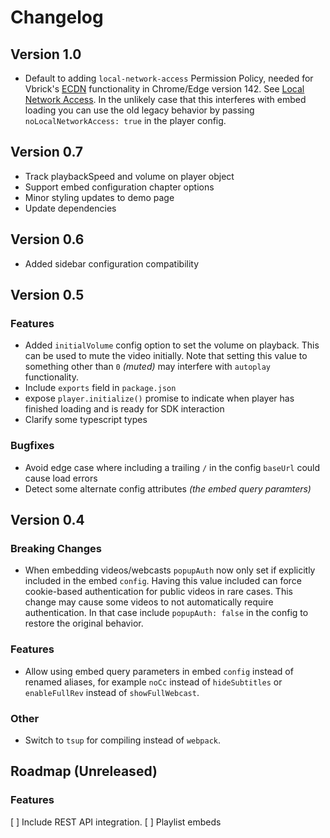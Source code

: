 # Changelog

## Version 1.0

* Default to adding `local-network-access` Permission Policy, needed for Vbrick's [ECDN](https://vbrick.com/glossary/enterprise-content-delivery-network-ecdn/) functionality in Chrome/Edge version 142. See [Local Network Access](https://developer.chrome.com/blog/local-network-access). In the unlikely case that this interferes with embed loading you can use the old legacy behavior by passing `noLocalNetworkAccess: true` in the player config.

## Version 0.7

* Track playbackSpeed and volume on player object
* Support embed configuration chapter options
* Minor styling updates to demo page
* Update dependencies

## Version 0.6

* Added sidebar configuration compatibility

## Version 0.5

### Features
* Added `initialVolume` config option to set the volume on playback. This can be used to mute the video initially. Note that setting this value to something other than `0` *(muted)* may interfere with `autoplay` functionality.
* Include `exports` field in `package.json`
* expose `player.initialize()` promise to indicate when player has finished loading and is ready for SDK interaction
* Clarify some typescript types

### Bugfixes

* Avoid edge case where including a trailing `/` in the config `baseUrl` could cause load errors
* Detect some alternate config attributes *(the embed query paramters)*

## Version 0.4

### Breaking Changes

* When embedding videos/webcasts `popupAuth` now only set if explicitly included in the embed `config`. Having this value included can force cookie-based authentication for public videos in rare cases. This change may cause some videos to not automatically require authentication. In that case include `popupAuth: false` in the config to restore the original behavior.

### Features
* Allow using embed query parameters in embed `config` instead of renamed aliases, for example `noCc` instead of `hideSubtitles` or `enableFullRev` instead of `showFullWebcast`.

### Other

* Switch to `tsup` for compiling instead of `webpack`.


## Roadmap (Unreleased)

### Features
[ ] Include REST API integration.
[ ] Playlist embeds
